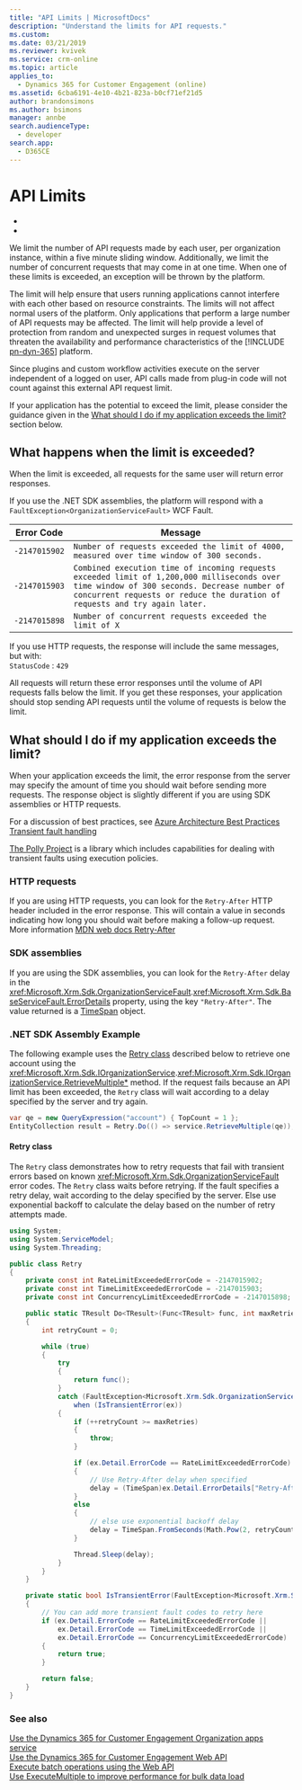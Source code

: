 ```yaml
---
title: "API Limits | MicrosoftDocs"
description: "Understand the limits for API requests."
ms.custom: 
ms.date: 03/21/2019
ms.reviewer: kvivek
ms.service: crm-online
ms.topic: article
applies_to: 
  - Dynamics 365 for Customer Engagement (online)
ms.assetid: 6cba6191-4e10-4b21-823a-b0cf71ef21d5
author: brandonsimons
ms.author: bsimons
manager: annbe
search.audienceType: 
  - developer
search.app: 
  - D365CE
---
```

# API Limits

- 
- 

We limit the number of API requests made by each user, per organization instance, within a five minute sliding window. Additionally, we limit the number of concurrent requests that may come in at one time.  When one of these limits is exceeded, an exception will be thrown by the platform.  

The limit will help ensure that users running applications cannot interfere with each other based on resource constraints. The limits will not affect normal users of the platform. Only applications that perform a large number of API requests may be affected. The limit will help provide a level of protection from random and unexpected surges in request volumes that threaten the availability and performance characteristics of the [!INCLUDE [pn-dyn-365](../includes/pn-dyn-365.md)] platform.

Since plugins and custom workflow activities execute on the server independent of a logged on user, API calls made from plug-in code will not count against this external API request limit.

If your application has the potential to exceed the limit, please consider the guidance given in the [What should I do if my application exceeds the limit?](#what-should-i-do-if-my-application-exceeds-the-limit) section below.

## What happens when the limit is exceeded?

When the limit is exceeded, all requests for the same user will return error responses.

If you use the .NET SDK assemblies, the platform will respond with a `FaultException<OrganizationServiceFault>` WCF Fault.  

| Error Code | Message |
|------------|-------------------------------------|
|`-2147015902`|`Number of requests exceeded the limit of 4000, measured over time window of 300 seconds.`|
|`-2147015903`|`Combined execution time of incoming requests exceeded limit of 1,200,000 milliseconds over time window of 300 seconds. Decrease number of concurrent requests or reduce the duration of requests and try again later.`|
|`-2147015898`|`Number of concurrent requests exceeded the limit of X`|

If you use HTTP requests, the response will include the same messages, but with:<br />
`StatusCode` : `429`<br />

All requests will return these error responses until the volume of API requests falls below the limit. If you get these responses, your application should stop sending API requests until the volume of requests is below the limit.

## What should I do if my application exceeds the limit?

When your application exceeds the limit, the error response from the server may specify the amount of time you should wait before sending more requests. The response object is slightly different if you are using SDK assemblies or HTTP requests.

For a discussion of best practices, see [Azure Architecture Best Practices Transient fault handling](/azure/architecture/best-practices/transient-faults)

[The Polly Project](http://www.thepollyproject.org/) is a library which includes capabilities for dealing with transient faults using execution policies.

### HTTP requests

If you are using HTTP requests, you can look for the `Retry-After` HTTP header included in the error response. This will contain a value in seconds indicating how long you should wait before making a follow-up request. More information [MDN web docs Retry-After](https://developer.mozilla.org/docs/Web/HTTP/Headers/Retry-After)

### SDK assemblies

If you are using the SDK assemblies, you can look for the `Retry-After` delay in the <xref:Microsoft.Xrm.Sdk.OrganizationServiceFault>.<xref:Microsoft.Xrm.Sdk.BaseServiceFault.ErrorDetails> property, using the key `"Retry-After"`. The value returned is a [TimeSpan](/dotnet/api/system.timespan) object.

### .NET SDK Assembly Example

The following example uses the [Retry class](#retry-class) described below to retrieve one account using the <xref:Microsoft.Xrm.Sdk.IOrganizationService>.<xref:Microsoft.Xrm.Sdk.IOrganizationService.RetrieveMultiple*> method. If the request fails because an API limit has been exceeded, the `Retry` class will wait according to a delay specified by the server and try again.

```csharp
var qe = new QueryExpression("account") { TopCount = 1 };
EntityCollection result = Retry.Do(() => service.RetrieveMultiple(qe));
```

#### Retry class

The `Retry` class demonstrates how to retry requests that fail with transient errors based on known <xref:Microsoft.Xrm.Sdk.OrganizationServiceFault> error codes. The `Retry` class waits before retrying. If the fault specifies a retry delay, wait according to the delay specified by the server. Else use exponential backoff to calculate the delay based on the number of retry attempts made.

```csharp
using System;
using System.ServiceModel;
using System.Threading;

public class Retry
{
    private const int RateLimitExceededErrorCode = -2147015902;
    private const int TimeLimitExceededErrorCode = -2147015903;
    private const int ConcurrencyLimitExceededErrorCode = -2147015898;

    public static TResult Do<TResult>(Func<TResult> func, int maxRetries = 3)
    {
        int retryCount = 0;

        while (true)
        {
            try
            {
                return func();
            }
            catch (FaultException<Microsoft.Xrm.Sdk.OrganizationServiceFault> ex) 
                when (IsTransientError(ex))
            {
                if (++retryCount >= maxRetries)
                {
                    throw;
                }

                if (ex.Detail.ErrorCode == RateLimitExceededErrorCode)
                {
                    // Use Retry-After delay when specified
                    delay = (TimeSpan)ex.Detail.ErrorDetails["Retry-After"];
                }
                else
                {
                    // else use exponential backoff delay
                    delay = TimeSpan.FromSeconds(Math.Pow(2, retryCount));
                }

                Thread.Sleep(delay);
            }
        }
    }

    private static bool IsTransientError(FaultException<Microsoft.Xrm.Sdk.OrganizationServiceFault> ex)
    {
        // You can add more transient fault codes to retry here
        if (ex.Detail.ErrorCode == RateLimitExceededErrorCode ||
            ex.Detail.ErrorCode == TimeLimitExceededErrorCode ||
            ex.Detail.ErrorCode == ConcurrencyLimitExceededErrorCode)
        {
            return true;
        }

        return false;
    }
}
```



### See also

[Use the Dynamics 365 for Customer Engagement Organization apps service](use-microsoft-dynamics-365-organization-service.md)<br />
[Use the Dynamics 365 for Customer Engagement Web API](use-microsoft-dynamics-365-web-api.md)<br />
[Execute batch operations using the Web API](webapi/execute-batch-operations-using-web-api.md)<br />
[Use ExecuteMultiple to improve performance for bulk data load](org-service/use-executemultiple-improve-performance-bulk-data-load.md)




